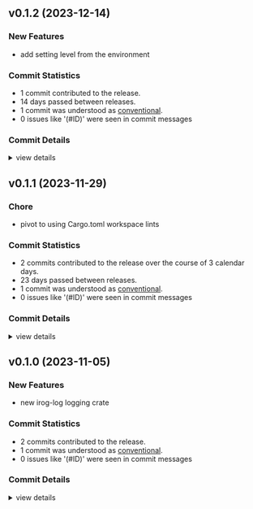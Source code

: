 

## v0.1.2 (2023-12-14)

### New Features

 - <csr-id-5eaebbb60128a2b595623cf6300267fc2ee455ce/> add setting level from the environment

### Commit Statistics

<csr-read-only-do-not-edit/>

 - 1 commit contributed to the release.
 - 14 days passed between releases.
 - 1 commit was understood as [conventional](https://www.conventionalcommits.org).
 - 0 issues like '(#ID)' were seen in commit messages

### Commit Details

<csr-read-only-do-not-edit/>

<details><summary>view details</summary>

 * **Uncategorized**
    - Add setting level from the environment ([`5eaebbb`](https://github.com/spmadden/irox/commit/5eaebbb60128a2b595623cf6300267fc2ee455ce))
</details>

## v0.1.1 (2023-11-29)

<csr-id-88ebfb5deea5508ca54f4aaab62f6fd5a36f531c/>

### Chore

 - <csr-id-88ebfb5deea5508ca54f4aaab62f6fd5a36f531c/> pivot to using Cargo.toml workspace lints

### Commit Statistics

<csr-read-only-do-not-edit/>

 - 2 commits contributed to the release over the course of 3 calendar days.
 - 23 days passed between releases.
 - 1 commit was understood as [conventional](https://www.conventionalcommits.org).
 - 0 issues like '(#ID)' were seen in commit messages

### Commit Details

<csr-read-only-do-not-edit/>

<details><summary>view details</summary>

 * **Uncategorized**
    - Release irox-log v0.1.1 ([`de31716`](https://github.com/spmadden/irox/commit/de31716d5f454a26826d0a91b862d1d98b5a727e))
    - Pivot to using Cargo.toml workspace lints ([`88ebfb5`](https://github.com/spmadden/irox/commit/88ebfb5deea5508ca54f4aaab62f6fd5a36f531c))
</details>

## v0.1.0 (2023-11-05)

### New Features

 - <csr-id-ef0104e35cd65ce46edb81f8643d4fbc271d1e4d/> new irog-log logging crate

### Commit Statistics

<csr-read-only-do-not-edit/>

 - 2 commits contributed to the release.
 - 1 commit was understood as [conventional](https://www.conventionalcommits.org).
 - 0 issues like '(#ID)' were seen in commit messages

### Commit Details

<csr-read-only-do-not-edit/>

<details><summary>view details</summary>

 * **Uncategorized**
    - Release irox-tools v0.3.2, irox-time v0.3.0, irox-log v0.1.0, safety bump 8 crates ([`9c08793`](https://github.com/spmadden/irox/commit/9c0879320a17a94fa7a4169426de4d9d3b62395e))
    - New irog-log logging crate ([`ef0104e`](https://github.com/spmadden/irox/commit/ef0104e35cd65ce46edb81f8643d4fbc271d1e4d))
</details>

